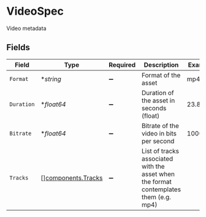 # VideoSpec

Video metadata


## Fields

| Field                                                                                  | Type                                                                                   | Required                                                                               | Description                                                                            | Example                                                                                |
| -------------------------------------------------------------------------------------- | -------------------------------------------------------------------------------------- | -------------------------------------------------------------------------------------- | -------------------------------------------------------------------------------------- | -------------------------------------------------------------------------------------- |
| `Format`                                                                               | **string*                                                                              | :heavy_minus_sign:                                                                     | Format of the asset                                                                    | mp4                                                                                    |
| `Duration`                                                                             | **float64*                                                                             | :heavy_minus_sign:                                                                     | Duration of the asset in seconds (float)                                               | 23.8328                                                                                |
| `Bitrate`                                                                              | **float64*                                                                             | :heavy_minus_sign:                                                                     | Bitrate of the video in bits per second                                                | 1000000                                                                                |
| `Tracks`                                                                               | [][components.Tracks](../../models/components/tracks.md)                               | :heavy_minus_sign:                                                                     | List of tracks associated with the asset when the format<br/>contemplates them (e.g. mp4)<br/> |                                                                                        |